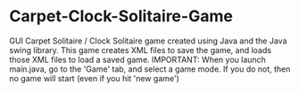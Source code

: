 # Carpet-Clock-Solitaire-Game
GUI Carpet Solitaire / Clock Solitaire game created using Java and the Java swing library.
This game creates XML files to save the game, and loads those XML files to load a saved game.
IMPORTANT: When you launch main.java, go to the 'Game' tab, and select a game mode. If you do not, then no game will start (even if you hit 'new game')
